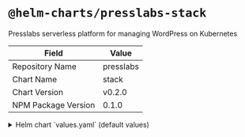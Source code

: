# `@helm-charts/presslabs-stack`

Presslabs serverless platform for managing WordPress on Kubernetes

| Field               | Value     |
| ------------------- | --------- |
| Repository Name     | presslabs |
| Chart Name          | stack     |
| Chart Version       | v0.2.0    |
| NPM Package Version | 0.1.0     |

<details>

<summary>Helm chart `values.yaml` (default values)</summary>

```yaml
wordpress-operator:
  enabled: true

mysql-operator:
  enabled: true
  orchestrator:
    replicas: 1

nginx-ingress:
  enabled: true

cert-manager:
  enabled: true

prometheus-operator:
  enabled: true
```

</details>
